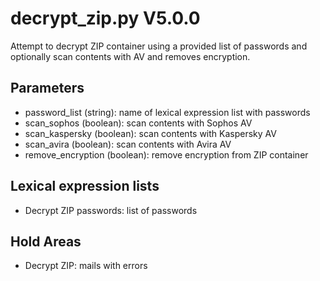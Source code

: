 decrypt_zip.py V5.0.0
=====================

Attempt to decrypt ZIP container using a provided list of passwords and optionally scan contents with AV and removes encryption.

## Parameters
* password_list (string): name of lexical expression list with passwords
* scan_sophos (boolean): scan contents with Sophos AV
* scan_kaspersky (boolean): scan contents with Kaspersky AV
* scan_avira (boolean): scan contents with Avira AV
* remove_encryption (boolean): remove encryption from ZIP container

## Lexical expression lists
* Decrypt ZIP passwords: list of passwords

## Hold Areas
* Decrypt ZIP: mails with errors
